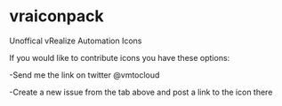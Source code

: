 # vraiconpack
Unoffical vRealize Automation Icons

If you would like to contribute icons you have these options:

-Send me the link on twitter @vmtocloud

-Create a new issue from the tab above and post a link to the icon there

